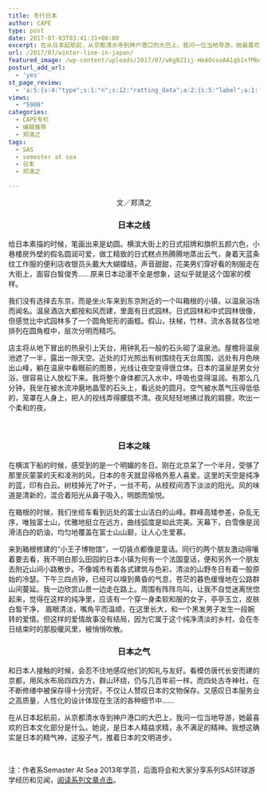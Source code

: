 ```yaml
---
title: 冬行日本
author: CAPE
type: post
date: 2017-07-03T03:41:31+00:00
excerpt: 在从日本起航前，从京都清水寺到神户港口的大巴上，我问一位当地导游，她最喜欢的日本文化部分是什么。她说，是日本人精益求精，永不满足的精神。我想这确实是日本的精气神，这股子气，推着日本的文明进步。
url: /2017/07/winter-line-in-japan/
featured_image: /wp-content/uploads/2017/07/wKgBZ1ij-HeAOssoAA1qb1xfMbc26.jpeg
posturl_add_url:
  - 'yes'
st_page_review:
  - 'a:5:{s:4:"type";s:1:"n";s:12:"ratting_data";a:2:{s:5:"label";a:1:{i:0;s:0:"";}s:5:"score";a:1:{i:0;s:1:"0";}}s:7:"postion";s:2:"tl";s:5:"title";s:0:"";s:11:"score_label";s:0:"";}'
views:
  - "5908"
categories:
  - CAPE专栏
  - 编辑推荐
  - 郑清之
tags:
  - SAS
  - semester at sea
  - 日本
  - 郑清之

---
```

<p style="text-align: center;">
  文／郑清之
</p>

<h3 style="text-align: center;">
  <strong>日本之线</strong>
</h3>

给日本素描的时候，笔画出来是幼圆。横滨大街上的日式招牌和旗帜五颜六色，小巷楼房外壁的假名圆润可爱，做工精致的日式糕点热腾腾地蒸出云气，身着天蓝条纹工作服的便利店收银员头戴大大蝴蝶结，声音甜甜，花美男们穿好看的制服走在大街上，面容白皙俊秀……原来日本动漫不全是想象，这似乎就是这个国家的模样。

我们没有选择去东京，而是坐火车来到东京附近的一个叫箱根的小镇，以温泉浴场而闻名。温泉酒店大都按和风而建，里面有日式园林。日式园林和中式园林很像，但感觉比中式园林多了一个圆角矩形的画框。假山，扶梯，竹林，流水各就各位地排列在圆角框中，层次分明而精巧。

店主将从地下冒出的热泉引上天台，用钟乳石一般的石头砌了温泉池。屋檐将温泉池遮了一半，露出一隙天空。近处的灯光照出有树围绕在天台周围，远处有月色映出山峰，躺在温泉中看眼前的图景，光线让夜空变得很立体。日本的温泉是男女分浴，很容易让人放松下来。我将整个身体都沉入水中，呼吸也变得温润。有那么几分钟，我坐在被水流冲磨地晶莹的石头上，看远处的圆月。空气被水蒸气压得低低的，笼罩在人身上，把人的视线弄得朦胧不清。夜风轻轻地拂过我的肩膀，吹出一个柔和的夜。

&nbsp;

<h3 style="text-align: center;">
  <strong>日本之味</strong>
</h3>

在横滨下船的时候，感受到的是一个明媚的冬日。刚在北京呆了一个半月，受够了那里灰蒙蒙的天和凌冽的风，日本的冬天就显得格外惹人喜爱。这里的天空是纯净的蓝，印有白云。树枝掉光了叶子，一丝不苟，从枝杈间洒下淡淡的阳光。风的味道是清新的，混合着阳光从鼻子吸入，明朗而愉悦。

在箱根的时候，我们坐缆车看到远处的富士山洁白的山峰。群峰高矮参差，杂乱无序，唯独富士山，优雅地挺立在远方，曲线弧度是如此完美。天幕下，白雪像是润滑洁白的奶油，均匀地覆盖在富士山山巅，让人心生爱慕。

来到箱根修建的“小王子博物馆”，一切装点都像是童话。同行的两个朋友激动得嚷着要去看，我不明白那么田园的日本小镇为何有一个法国童话，便和另外一个朋友去附近山间小路散步。不像城市有着各式建筑与色彩，清淡的山野冬日有着一股原始的冷瑟。下午三四点钟，已经可以嗅到黄昏的气息，苍茫的暮色缓慢地在公路群山间蔓延。我一边欣赏山景一边走在路上。周围有阵阵鸟叫，让我不自觉迷离恍惚起来，觉得在这样的纯净里，应该有一个穿一身柔软和服的女子，亭亭玉立，皮肤白皙干净， 眉眼清淡，嘴角平而温顺，在这里长大，和一个黑发男子发生一段婉转的爱情。但这样的爱情故事没有结局，因为它属于这个纯净清淡的乡村，会在冬日结束时的那股暖风里，被悄悄吹散。

<h3 style="text-align: center;">
  <strong>日本之气</strong>
</h3>

和日本人接触的时候，会忍不住地感叹他们的知礼与友好。看模仿唐代长安而建的京都，用风水布局四四方方，群山环绕，仍与几百年前一样。而四处古寺神社，在不断修缮中被保存得十分完好，不仅让人赞叹日本的文物保存。又感叹日本服务业之高质量，人性化的设计体现在生活的各种细节中……

在从日本起航前，从京都清水寺到神户港口的大巴上，我问一位当地导游，她最喜欢的日本文化部分是什么。她说，是日本人精益求精，永不满足的精神。我想这确实是日本的精气神，这股子气，推着日本的文明进步。

&nbsp;

注：作者系Semaster At Sea 2013年学员，后面将会和大家分享系列SAS环球游学经历和见闻，[阅读系列文章点击][1]。

&nbsp;

 [1]: http://hicape.com/category/column/zhengqingzhi/
